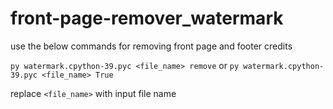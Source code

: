 # front-page-remover_watermark

use the below commands for removing front page and footer credits

<code>py watermark.cpython-39.pyc <file_name> remove</code>
or
<code>py watermark.cpython-39.pyc <file_name> True</code>


replace <code><file_name></code> with input file name
